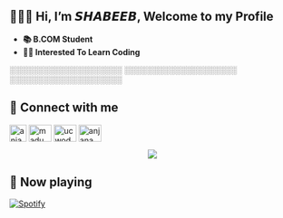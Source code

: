 ## 🙋🏼‍♂️ Hi, I’m 𝙎𝙃𝘼𝘽𝙀𝙀𝘽, Welcome to my Profile
- **📚 B.COM Student**
- **🧑‍💻 Interested To Learn Coding**

░░░░░░░░░░░░░░░░░░░░
░░░░░░░░░░░░░░░░░░░░
░░░░░░░░░░░░░░░░░░░░

## 🔗 Connect with me
<!-- png icons from https://iconscout.com/ -->
<a href="https://telegram.me/shabeebyxx" target="blank"><img align="center" src="https://telegra.ph/file/26d2289b53f2b5f183a49.png" alt="anjana.madu" height="30" width="30" /></a>
<a href="https://instagram.com/shabeebyxx" target="blank"><img align="center" src="https://raw.githubusercontent.com/rahuldkjain/github-profile-readme-generator/master/src/images/icons/Social/instagram.svg" alt="madu_anjana" height="30" width="40" /></a>
<a href="https://www.youtube.com/channel/" target="blank"><img align="center" src="https://raw.githubusercontent.com/rahuldkjain/github-profile-readme-generator/master/src/images/icons/Social/youtube.svg" alt="ucwodpetjnainvid2ussr7va" height="30" width="40" /></a>
<a href="https://fb.com/" target="blank"><img align="center" src="https://raw.githubusercontent.com/rahuldkjain/github-profile-readme-generator/master/src/images/icons/Social/facebook.svg" alt="anjana.madu.54" height="30" width="40" /></a>

<p align="center">
<img src="https://github-readme-stats.vercel.app/api?username=shabeebmdx&theme=highcontrast" align="center">
</p>

## 🎵 Now playing
[![Spotify](https://novatorem.vercel.app/api/spotify)](https://spotify.com/)
